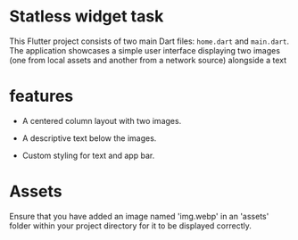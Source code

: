 # Statless widget task

This Flutter project consists of two main Dart files: `home.dart` and `main.dart`. The application showcases a simple user interface displaying two images (one from local assets and another from a network source) alongside a text 

# features

- A centered column layout with two images.

- A descriptive text below the images.

- Custom styling for text and app bar.

# Assets

Ensure that you have added an image named 'img.webp' in an 'assets' folder within your project directory for it to be displayed correctly.
